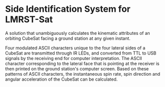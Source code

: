 Side Identification System for LMRST-Sat
==========================

A solution that unambiguously calculates the kinematic attributes of an orbiting CubeSat facing a ground station at any given instant.

Four modulated ASCII characters unique to the four lateral sides of a CubeSat are transmitted through IR LEDs, and converted from TTL to USB signals by the receiving end for computer interpretation. The ASCII character corresponding to the lateral face that is pointing at the receiver is then printed on the ground station's computer screen. Based on these patterns of ASCII characters, the instantaneous spin rate, spin direction and angular acceleration of the CubeSat can be calculated.